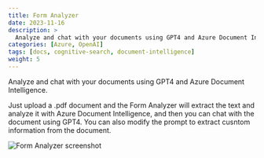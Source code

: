 ```yaml
---
title: Form Analyzer
date: 2023-11-16
description: >
  Analyze and chat with your documents using GPT4 and Azure Document Intelligence.
categories: [Azure, OpenAI]
tags: [docs, cognitive-search, document-intelligence]
weight: 5
---
```


Analyze and chat with your documents using GPT4 and Azure Document Intelligence.

Just upload a .pdf document and the Form Analyzer will extract the text and analyze it with Azure Document Intelligence, and then you can chat with the document using GPT4.
You can also modify the prompt to extract cusntom information from the document. 

![Form Analyzer screenshot](/aihub/img/formanalyzer.jpg)